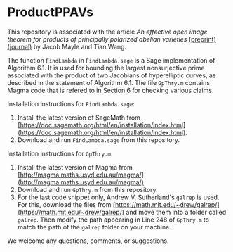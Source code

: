 # ProductPPAVs

This repository is associated with the article *An effective open image theorem for products of principally polarized abelian varieties* [(preprint)](https://arxiv.org/abs/2212.11472) [(journal)](https://www.sciencedirect.com/science/article/abs/pii/S0022314X25000472) by Jacob Mayle and Tian Wang.

The function `FindLambda` in `FindLambda.sage` is a Sage implementation of Algorithm 6.1. It is used for bounding the largest nonsurjective prime associated with the product of two Jacobians of hyperelliptic curves, as described in the statement of Algorithm 6.1. The file `GpThry.m` contains Magma code that is refered to in Section 6 for checking various claims. 

Installation instructions for `FindLambda.sage`:
1. Install the latest version of SageMath from [https://doc.sagemath.org/html/en/installation/index.html](https://doc.sagemath.org/html/en/installation/index.html).
2. Download and run `FindLambda.sage` from this repository.


Installation instructions for `GpThry.m`:
1. Install the latest version of Magma from [http://magma.maths.usyd.edu.au/magma/](http://magma.maths.usyd.edu.au/magma/).
2. Download and run `GpThry.m` from this repository.
3. For the last code snippet only, Andrew V. Sutherland's `galrep` is used. For this, download the files from [https://math.mit.edu/~drew/galrep/](https://math.mit.edu/~drew/galrep/) and move them into a folder called `galrep`. Then modify the path appearing in Line 248 of `GpThry.m` to match the path of the `galrep` folder on your machine.

We welcome any questions, comments, or suggestions.
